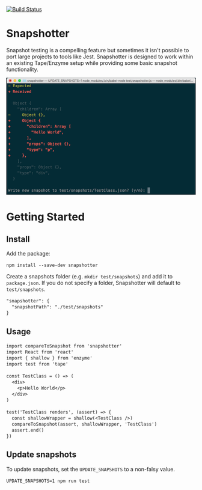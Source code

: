 [![Build Status](https://travis-ci.org/cdlewis/snapshotter.svg?branch=master)](https://travis-ci.org/cdlewis/snapshotter)

# Snapshotter

Snapshot testing is a compelling feature but sometimes it isn't possible to port
large projects to tools like Jest. Snapshotter is designed to work within an
existing Tape/Enzyme setup while providing some basic snapshot functionality.

![Screenshot](/screenshot.png?raw=true "Screenshot")

# Getting Started

## Install

Add the package:

```
npm install --save-dev snapshotter
```

Create a snapshots folder (e.g. `mkdir test/snapshots`) and add it to `package.json`. If you do not specify a folder, Snapshotter will default to `test/snapshots`.

```
"snapshotter": {
  "snapshotPath": "./test/snapshots"
}
```

## Usage

```
import compareToSnapshot from 'snapshotter'
import React from 'react'
import { shallow } from 'enzyme'
import test from 'tape'

const TestClass = () => (
  <div>
    <p>Hello World</p>
  </div>
)

test('TestClass renders', (assert) => {
  const shallowWrapper = shallow(<TestClass />)
  compareToSnapshot(assert, shallowWrapper, 'TestClass')
  assert.end()
})
```

## Update snapshots

To update snapshots, set the `UPDATE_SNAPSHOTS` to a non-falsy value.

```
UPDATE_SNAPSHOTS=1 npm run test
```
